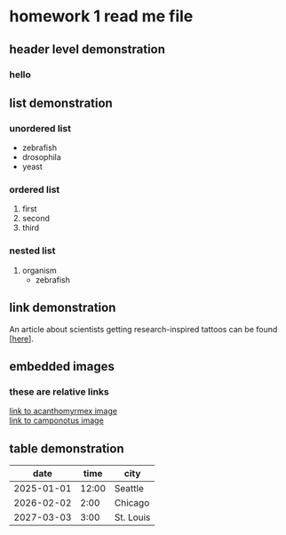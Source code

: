 # homework 1 read me file
## header level demonstration
### hello
## list demonstration
### unordered list
* zebrafish
* drosophila
* yeast
### ordered list
1. first
2. second
3. third
### nested list
1. organism
    - zebrafish
## link demonstration
An article about scientists getting research-inspired tattoos can be found [[here](https://www.nature.com/articles/d41586-025-00721-z)].
## embedded images
### these are relative links
[link to acanthomyrmex image](messy-project-directory/images/acanthomyrmex_ferox_0901788_p1high_casent.jpg)\
[link to camponotus image](messy-project-directory/images/camponotus_darwinii_0191696_casent.jpg)
## table demonstration
| date | time | city |
|---|---|---|
| 2025-01-01 | 12:00 | Seattle |
| 2026-02-02 | 2:00 | Chicago |
|2027-03-03 | 3:00 | St. Louis |


